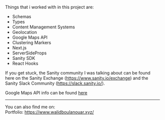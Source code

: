 





Things that i worked with in this project are:
* Schemas
* Types
* Content Management Systems
* Geolocation
* Google Maps API
* Clustering Markers
* Next.js
* ServerSideProps
* Sanity SDK
* React Hooks



If you get stuck, the Sanity community I was talking about can be found here on the Sanity Exchange (https://www.sanity.io/exchange) and the Sanity Slack Community (https://slack.sanity.io/).


Google Maps API info can be found [here](https://developers.google.com/maps)
____






You can also find me on:\
Portfolio: https://www.walidboulanouar.xyz/
